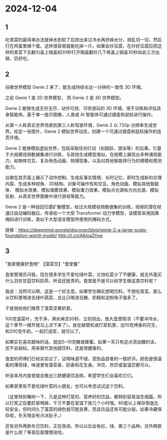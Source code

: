 # 2024-12-04

## 1

吃青菜的最简单办法是焯水到软了后捞出来过冷水再挤掉水分，胡乱切一切，然后打在鸡蛋里摊个蛋。这样很容易就能吃掉一斤。如果会炒豆腐，在炒好豆腐后把这样的青菜下去翻匀盖上锅盖焖30秒打开锅盖翻炒几下再盖上锅盖30秒如此三次出锅，巨好吃。

## 2

谷歌世界模型 Genie 2 来了，能生成持续长达一分钟的一致性 3D 环境。

之前 Genie 1 是 2D 世界模型， 而 Genie 2 是 3D 世界模型。

Genie 2 能够生成无穷无尽、动作可控、可供游玩的 3D 环境，用于训练和评估具身智能体。基于单一提示图像，人类或 AI 智能体可通过键盘和鼠标进行操作。

从第一人称真实世界场景到第三人称驾驶环境，Genie 2 以 720p 分辨率生成世界。给定一张图片，Genie 2 模拟世界动态，创建一个可通过键盘和鼠标操作的连贯环境。

Genie 2 能够模拟虚拟世界，包括采取任何行动（如跳跃、游泳等）的后果。它基于大规模视频数据集进行训练，与其他生成模型类似，在规模上展现出多种涌现能力，如物体交互、复杂角色动画、物理现象，以及对其他智能体行为的建模和预测能力。

谷歌在其页面上展示了动作控制、生成反事实情境、长时记忆、即时生成新的合理内容、生成多种视角、3D结构、对象可操作性和交互、角色动画、模拟其他智能体、 模拟水效果、模拟烟雾效果、模拟重力效果、模拟点光源和方向光源、模拟反射、从真实世界图像中进行游戏等能力。

Genie 2 是一种自回归潜扩散模型，经过大规模视频数据集的训练。视频的潜在帧通过自动编码器后，传递给一个大型 Transformer 动力学模型，该模型采用因果掩码进行训练，类似于大型语言模型所使用的掩码方式。

链接：https://deepmind.google/discover/blog/genie-2-a-large-scale-foundation-world-model/ http://t.cn/A6maZHve

## 3

"我家健康好食物" 【菠菜饮】"食堂餐"

食堂管理员问我，现在很多学生不爱吃绿叶菜，又怕吃菜少了不健康，就去外面买什么羽衣甘蓝饮料奶茶，听说还挺贵的。食堂是不是可以给学生做这类饮料呢？

我说：当然可以啊，这是一个好主意。如果学生确实想喝饮料，不想吃青菜，那么从饮料里喝进去绿叶蔬菜，总比只喝进去糖、奶精和淀粉珠子强多了。

于是我给他们推荐了菠菜坚果奶昔。

100克菠菜叶，洗干净，沸水焯烫30秒，立刻捞出，放大盘里晾凉（不要冲冷水，这个季节一摊开就马上凉下来了）。放在破壁机或打浆机里，加10克烤香的花生，和200克牛奶，一起打成浆，就可以了。

如果实在喜欢甜味的话，就加5~10克糖或蜂蜜。如果一天只有这点添加糖的话，还不会超标。用来替代其他甜饮料，还是很健康的。

食堂的师傅们已经实验过了，证明味道不错，受到品尝者的一致好评。颜色是很温柔的薄荷绿，味道里有菠菜香、奶香和花生香。冷饮、热饮或室温饮都可以。

听说本月内食堂就会推出三款健康饮品啦。希望学生们会喜欢它们。

如果家里有不爱吃绿叶菜的小朋友，也可以考虑试试这个饮料。

（这里特别嘱咐一下，凡是这种打浆的、营养好的饮品，都特别容易滋生细菌。所以打浆之后要赶紧喝掉，千万不要在室温下放几个小时哦。60度以上保存倒是比较安全，但时间久了菠菜的绿色就可能变黄，而且饮品还有可能分层。如果冷藏保存呢，冬天喝会有点冰肚子。）

还有另外两款冬日饮料，正在改进。所以以后会有红、绿、黄三个品种。另外两款是什么呢？等我后面慢慢说哈。


